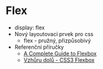 ﻿# Flex

 * display: flex
 * Nový layoutovací prvek pro css
	* flex - pružný, přizpůsobivý
 * Referenční příručky
	* <a target="_blank" href="https://css-tricks.com/snippets/css/a-guide-to-flexbox/">A Complete Guide to Flexbox</a>
	* <a target="_blank" href="https://www.vzhurudolu.cz/prirucka/css3-flexbox">Vzhůru dolů - CSS3 Flexbox</a>